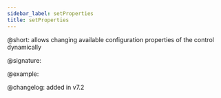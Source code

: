 ```yaml
---
sidebar_label: setProperties
title: setProperties
---
```


@short: allows changing available configuration properties of the control dynamically

@signature:

@example:

@changelog: added in v7.2